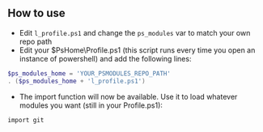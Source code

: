 ## How to use

- Edit `l_profile.ps1` and change the `ps_modules` var to match your own repo path
- Edit your $PsHome\Profile.ps1 (this script runs every time you open an instance of powershell) and add the following lines:

```powershell
$ps_modules_home = 'YOUR_PSMODULES_REPO_PATH'
. ($ps_modules_home + 'l_profile.ps1')
```

- The import function will now be available. Use it to load whatever modules you want (still in your Profile.ps1):
```powershell
import git
```
